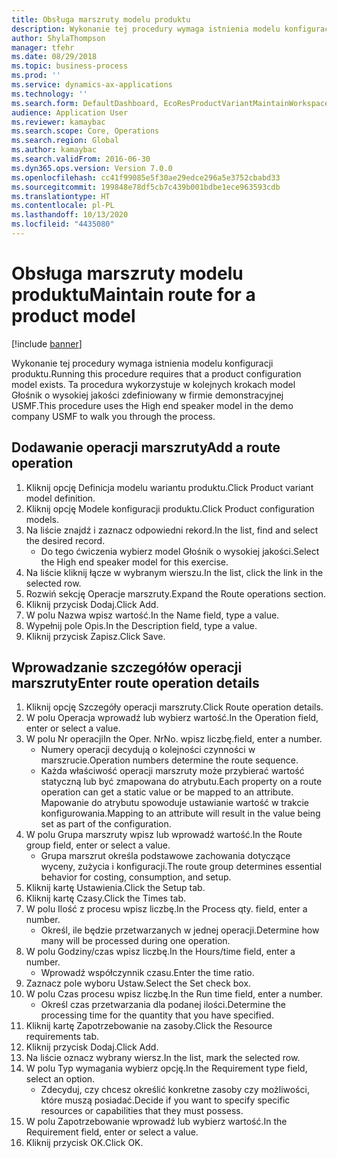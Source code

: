 ```yaml
---
title: Obsługa marszruty modelu produktu
description: Wykonanie tej procedury wymaga istnienia modelu konfiguracji produktu.
author: ShylaThompson
manager: tfehr
ms.date: 08/29/2018
ms.topic: business-process
ms.prod: ''
ms.service: dynamics-ax-applications
ms.technology: ''
ms.search.form: DefaultDashboard, EcoResProductVariantMaintainWorkspace, PCProductConfigurationModelListPage, PCProductConfigurationModelDetails, PCRouteOperationDetails, WrkCtrCapabilityLookUp
audience: Application User
ms.reviewer: kamaybac
ms.search.scope: Core, Operations
ms.search.region: Global
ms.author: kamaybac
ms.search.validFrom: 2016-06-30
ms.dyn365.ops.version: Version 7.0.0
ms.openlocfilehash: cc41f99085e5f30ae29edce296a5e3752cbabd33
ms.sourcegitcommit: 199848e78df5cb7c439b001bdbe1ece963593cdb
ms.translationtype: HT
ms.contentlocale: pl-PL
ms.lasthandoff: 10/13/2020
ms.locfileid: "4435080"
---
```

# <a name="maintain-route-for-a-product-model"></a><span data-ttu-id="4a831-103">Obsługa marszruty modelu produktu</span><span class="sxs-lookup"><span data-stu-id="4a831-103">Maintain route for a product model</span></span>

[!include [banner](../../includes/banner.md)]

<span data-ttu-id="4a831-104">Wykonanie tej procedury wymaga istnienia modelu konfiguracji produktu.</span><span class="sxs-lookup"><span data-stu-id="4a831-104">Running this procedure requires that a product configuration model exists.</span></span> <span data-ttu-id="4a831-105">Ta procedura wykorzystuje w kolejnych krokach model Głośnik o wysokiej jakości zdefiniowany w firmie demonstracyjnej USMF.</span><span class="sxs-lookup"><span data-stu-id="4a831-105">This procedure uses the High end speaker model in the demo company USMF to walk you through the process.</span></span>


## <a name="add-a-route-operation"></a><span data-ttu-id="4a831-106">Dodawanie operacji marszruty</span><span class="sxs-lookup"><span data-stu-id="4a831-106">Add a route operation</span></span>
1. <span data-ttu-id="4a831-107">Kliknij opcję Definicja modelu wariantu produktu.</span><span class="sxs-lookup"><span data-stu-id="4a831-107">Click Product variant model definition.</span></span>
2. <span data-ttu-id="4a831-108">Kliknij opcję Modele konfiguracji produktu.</span><span class="sxs-lookup"><span data-stu-id="4a831-108">Click Product configuration models.</span></span>
3. <span data-ttu-id="4a831-109">Na liście znajdź i zaznacz odpowiedni rekord.</span><span class="sxs-lookup"><span data-stu-id="4a831-109">In the list, find and select the desired record.</span></span>
    * <span data-ttu-id="4a831-110">Do tego ćwiczenia wybierz model Głośnik o wysokiej jakości.</span><span class="sxs-lookup"><span data-stu-id="4a831-110">Select the High end speaker model for this exercise.</span></span>  
4. <span data-ttu-id="4a831-111">Na liście kliknij łącze w wybranym wierszu.</span><span class="sxs-lookup"><span data-stu-id="4a831-111">In the list, click the link in the selected row.</span></span>
5. <span data-ttu-id="4a831-112">Rozwiń sekcję Operacje marszruty.</span><span class="sxs-lookup"><span data-stu-id="4a831-112">Expand the Route operations section.</span></span>
6. <span data-ttu-id="4a831-113">Kliknij przycisk Dodaj.</span><span class="sxs-lookup"><span data-stu-id="4a831-113">Click Add.</span></span>
7. <span data-ttu-id="4a831-114">W polu Nazwa wpisz wartość.</span><span class="sxs-lookup"><span data-stu-id="4a831-114">In the Name field, type a value.</span></span>
8. <span data-ttu-id="4a831-115">Wypełnij pole Opis.</span><span class="sxs-lookup"><span data-stu-id="4a831-115">In the Description field, type a value.</span></span>
9. <span data-ttu-id="4a831-116">Kliknij przycisk Zapisz.</span><span class="sxs-lookup"><span data-stu-id="4a831-116">Click Save.</span></span>

## <a name="enter-route-operation-details"></a><span data-ttu-id="4a831-117">Wprowadzanie szczegółów operacji marszruty</span><span class="sxs-lookup"><span data-stu-id="4a831-117">Enter route operation details</span></span>
1. <span data-ttu-id="4a831-118">Kliknij opcję Szczegóły operacji marszruty.</span><span class="sxs-lookup"><span data-stu-id="4a831-118">Click Route operation details.</span></span>
2. <span data-ttu-id="4a831-119">W polu Operacja wprowadź lub wybierz wartość.</span><span class="sxs-lookup"><span data-stu-id="4a831-119">In the Operation field, enter or select a value.</span></span>
3. <span data-ttu-id="4a831-120">W polu Nr operacji</span><span class="sxs-lookup"><span data-stu-id="4a831-120">In the Oper.</span></span> <span data-ttu-id="4a831-121">Nr</span><span class="sxs-lookup"><span data-stu-id="4a831-121">No.</span></span> <span data-ttu-id="4a831-122">wpisz liczbę.</span><span class="sxs-lookup"><span data-stu-id="4a831-122">field, enter a number.</span></span>
    * <span data-ttu-id="4a831-123">Numery operacji decydują o kolejności czynności w marszrucie.</span><span class="sxs-lookup"><span data-stu-id="4a831-123">Operation numbers determine the route sequence.</span></span>  
    * <span data-ttu-id="4a831-124">Każda właściwość operacji marszruty może przybierać wartość statyczną lub być zmapowana do atrybutu.</span><span class="sxs-lookup"><span data-stu-id="4a831-124">Each property on a route operation can get a static value or be mapped to an attribute.</span></span> <span data-ttu-id="4a831-125">Mapowanie do atrybutu spowoduje ustawianie wartość w trakcie konfigurowania.</span><span class="sxs-lookup"><span data-stu-id="4a831-125">Mapping to an attribute will result in the value being set as part of the configuration.</span></span>  
4. <span data-ttu-id="4a831-126">W polu Grupa marszruty wpisz lub wprowadź wartość.</span><span class="sxs-lookup"><span data-stu-id="4a831-126">In the Route group field, enter or select a value.</span></span>
    * <span data-ttu-id="4a831-127">Grupa marszrut określa podstawowe zachowania dotyczące wyceny, zużycia i konfiguracji.</span><span class="sxs-lookup"><span data-stu-id="4a831-127">The route group determines essential behavior for costing, consumption, and setup.</span></span>  
5. <span data-ttu-id="4a831-128">Kliknij kartę Ustawienia.</span><span class="sxs-lookup"><span data-stu-id="4a831-128">Click the Setup tab.</span></span>
6. <span data-ttu-id="4a831-129">Kliknij kartę Czasy.</span><span class="sxs-lookup"><span data-stu-id="4a831-129">Click the Times tab.</span></span>
7. <span data-ttu-id="4a831-130">W polu Ilość z procesu wpisz liczbę.</span><span class="sxs-lookup"><span data-stu-id="4a831-130">In the Process qty. field, enter a number.</span></span>
    * <span data-ttu-id="4a831-131">Określ, ile będzie przetwarzanych w jednej operacji.</span><span class="sxs-lookup"><span data-stu-id="4a831-131">Determine how many will be processed during one operation.</span></span>  
8. <span data-ttu-id="4a831-132">W polu Godziny/czas wpisz liczbę.</span><span class="sxs-lookup"><span data-stu-id="4a831-132">In the Hours/time field, enter a number.</span></span>
    * <span data-ttu-id="4a831-133">Wprowadź współczynnik czasu.</span><span class="sxs-lookup"><span data-stu-id="4a831-133">Enter the time ratio.</span></span>  
9. <span data-ttu-id="4a831-134">Zaznacz pole wyboru Ustaw.</span><span class="sxs-lookup"><span data-stu-id="4a831-134">Select the Set check box.</span></span>
10. <span data-ttu-id="4a831-135">W polu Czas procesu wpisz liczbę.</span><span class="sxs-lookup"><span data-stu-id="4a831-135">In the Run time field, enter a number.</span></span>
    * <span data-ttu-id="4a831-136">Określ czas przetwarzania dla podanej ilości.</span><span class="sxs-lookup"><span data-stu-id="4a831-136">Determine the processing time for the quantity that you have specified.</span></span>  
11. <span data-ttu-id="4a831-137">Kliknij kartę Zapotrzebowanie na zasoby.</span><span class="sxs-lookup"><span data-stu-id="4a831-137">Click the Resource requirements tab.</span></span>
12. <span data-ttu-id="4a831-138">Kliknij przycisk Dodaj.</span><span class="sxs-lookup"><span data-stu-id="4a831-138">Click Add.</span></span>
13. <span data-ttu-id="4a831-139">Na liście oznacz wybrany wiersz.</span><span class="sxs-lookup"><span data-stu-id="4a831-139">In the list, mark the selected row.</span></span>
14. <span data-ttu-id="4a831-140">W polu Typ wymagania wybierz opcję.</span><span class="sxs-lookup"><span data-stu-id="4a831-140">In the Requirement type field, select an option.</span></span>
    * <span data-ttu-id="4a831-141">Zdecyduj, czy chcesz określić konkretne zasoby czy możliwości, które muszą posiadać.</span><span class="sxs-lookup"><span data-stu-id="4a831-141">Decide if you want to specify specific resources or capabilities that they must possess.</span></span>  
15. <span data-ttu-id="4a831-142">W polu Zapotrzebowanie wprowadź lub wybierz wartość.</span><span class="sxs-lookup"><span data-stu-id="4a831-142">In the Requirement field, enter or select a value.</span></span>
16. <span data-ttu-id="4a831-143">Kliknij przycisk OK.</span><span class="sxs-lookup"><span data-stu-id="4a831-143">Click OK.</span></span>

